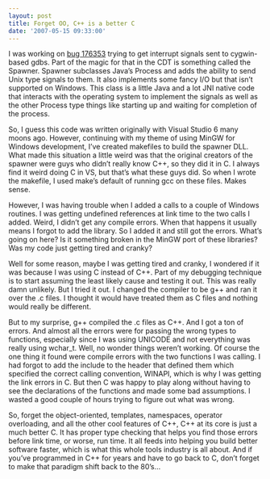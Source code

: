 ```yaml
---
layout: post
title: Forget OO, C++ is a better C
date: '2007-05-15 09:33:00'
---
```



I was working on [bug 176353](https://bugs.eclipse.org/bugs/show_bug.cgi?id=176353) trying to get interrupt signals sent to cygwin-based gdbs. Part of the magic for that in the CDT is something called the Spawner. Spawner subclasses Java’s Process and adds the ability to send Unix type signals to them. It also implements some fancy I/O but that isn’t supported on Windows. This class is a little Java and a lot JNI native code that interacts with the operating system to implement the signals as well as the other Process type things like starting up and waiting for completion of the process.

So, I guess this code was written originally with Visual Studio 6 many moons ago. However, continuing with my theme of using MinGW for Windows development, I’ve created makefiles to build the spawner DLL. What made this situation a little weird was that the original creators of the spawner were guys who didn’t really know C++, so they did it in C. I always find it weird doing C in VS, but that’s what these guys did. So when I wrote the makefile, I used make’s default of running gcc on these files. Makes sense.

However, I was having trouble when I added a calls to a couple of Windows routines. I was getting undefined references at link time to the two calls I added. Weird, I didn’t get any compile errors. When that happens it usually means I forgot to add the library. So I added it and still got the errors. What’s going on here? Is it something broken in the MinGW port of these libraries? Was my code just getting tired and cranky?

Well for some reason, maybe I was getting tired and cranky, I wondered if it was because I was using C instead of C++. Part of my debugging technique is to start assuming the least likely cause and testing it out. This was really damn unlikely. But I tried it out. I changed the compiler to be g++ and ran it over the .c files. I thought it would have treated them as C files and nothing would really be different.

But to my surprise, g++ compiled the .c files as C++. And I got a ton of errors. And almost all the errors were for passing the wrong types to functions, especially since I was using UNICODE and not everything was really using wchar_t. Well, no wonder things weren’t working. Of course the one thing it found were compile errors with the two functions I was calling. I had forgot to add the include to the header that defined them which specified the correct calling convention, WINAPI, which is why I was getting the link errors in C. But then C was happy to play along without having to see the declarations of the functions and made some bad assumptions. I wasted a good couple of hours trying to figure out what was wrong.

So, forget the object-oriented, templates, namespaces, operator overloading, and all the other cool features of C++, C++ at its core is just a much better C. It has proper type checking that helps you find those errors before link time, or worse, run time. It all feeds into helping you build better software faster, which is what this whole tools industry is all about. And if you’ve programmed in C++ for years and have to go back to C, don’t forget to make that paradigm shift back to the 80’s…


